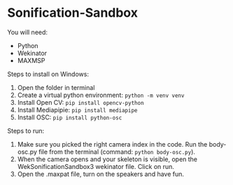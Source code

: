 # Sonification-Sandbox

You will need:
- Python
- Wekinator
- MAXMSP


Steps to install on Windows:
1. Open the folder in terminal
2. Create a virtual python environment: ```python -m venv venv```
3. Install Open CV: ```pip install opencv-python```
4. Install Mediapipie: ```pip install mediapipe```
5. Install OSC: ```pip install python-osc```

Steps to run:
1. Make sure you picked the right camera index in the code. Run the body-osc.py file from the terminal (command: ```python body-osc.py```).
2. When the camera opens and your skeleton is visible, open the WekSonificationSandbox3 wekinator file. Click on run.
3. Open the .maxpat file, turn on the speakers and have fun.
